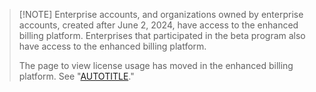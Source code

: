 >[!NOTE] Enterprise accounts, and organizations owned by enterprise accounts, created after June 2, 2024, have access to the enhanced billing platform. Enterprises that participated in the beta program also have access to the enhanced billing platform.
>
> The page to view license usage has moved in the enhanced billing platform. See "[AUTOTITLE](/billing/using-the-enhanced-billing-platform-for-enterprises/gathering-insights-on-your-spending#viewing-license-usage)."

